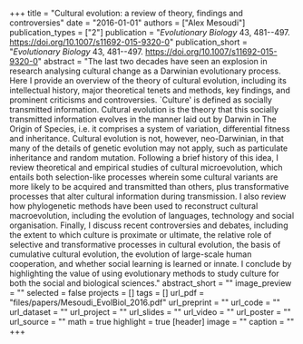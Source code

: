 +++
title = "Cultural evolution: a review of theory, findings and controversies"
date = "2016-01-01"
authors = ["Alex Mesoudi"]
publication_types = ["2"]
publication = "_Evolutionary Biology_ 43, 481--497. https://doi.org/10.1007/s11692-015-9320-0"
publication_short = "_Evolutionary Biology_ 43, 481--497. https://doi.org/10.1007/s11692-015-9320-0"
abstract = "The last two decades have seen an explosion in research analysing cultural change as a Darwinian evolutionary process. Here I provide an overview of the theory of cultural evolution, including its intellectual history, major theoretical tenets and methods, key findings, and prominent criticisms and controversies. `Culture' is defined as socially transmitted information. Cultural evolution is the theory that this socially transmitted information evolves in the manner laid out by Darwin in The Origin of Species, i.e. it comprises a system of variation, differential fitness and inheritance. Cultural evolution is not, however, neo-Darwinian, in that many of the details of genetic evolution may not apply, such as particulate inheritance and random mutation. Following a brief history of this idea, I review theoretical and empirical studies of cultural microevolution, which entails both selection-like processes wherein some cultural variants are more likely to be acquired and transmitted than others, plus transformative processes that alter cultural information during transmission. I also review how phylogenetic methods have been used to reconstruct cultural macroevolution, including the evolution of languages, technology and social organisation. Finally, I discuss recent controversies and debates, including the extent to which culture is proximate or ultimate, the relative role of selective and transformative processes in cultural evolution, the basis of cumulative cultural evolution, the evolution of large-scale human cooperation, and whether social learning is learned or innate. I conclude by highlighting the value of using evolutionary methods to study culture for both the social and biological sciences."
abstract_short = ""
image_preview = ""
selected = false
projects = []
tags = []
url_pdf = "files/papers/Mesoudi_EvolBiol_2016.pdf"
url_preprint = ""
url_code = ""
url_dataset = ""
url_project = ""
url_slides = ""
url_video = ""
url_poster = ""
url_source = ""
math = true
highlight = true
[header]
image = ""
caption = ""
+++
